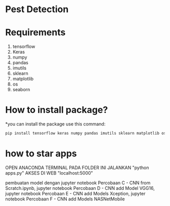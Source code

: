 # Pest Detection

# Requirements
1. tensorflow 
2. Keras 
3. numpy 
4. pandas
5. imutils
6. sklearn
7. matplotlib 
8. os
9. seaborn

# How to install package?
*you can install the package use this command:
```bash
pip install tensorflow keras numpy pandas imutils sklearn matplotlib os seaborn
```

# how to star apps

OPEN ANACONDA TERMINAL PADA FOLDER INI
JALANKAN "python apps.py"
AKSES DI WEB "localhost:5000"

pembuatan model dengan jupyter notebook Percobaan C - CNN from Scratch.ipynb, 
jupyter notebook Percobaan D - CNN add Model VGG16,
jupyter notebook Percobaan E - CNN add Models Xception, 
jupyter notebook Percobaan F - CNN add Models NASNetMobile